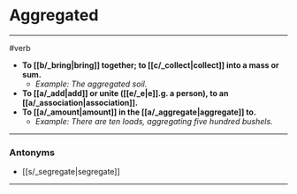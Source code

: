 # Aggregated
---
#verb
- **To [[b/_bring|bring]] together; to [[c/_collect|collect]] into a mass or sum.**
	- _Example: The aggregated soil._
- **To [[a/_add|add]] or unite ([[e/_e|e]].g. a person), to an [[a/_association|association]].**
- **To [[a/_amount|amount]] in the [[a/_aggregate|aggregate]] to.**
	- _Example: There are ten loads, aggregating five hundred bushels._
---
### Antonyms
- [[s/_segregate|segregate]]
---

